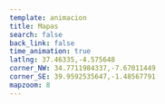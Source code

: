 ```yaml
---
template: animacion
title: Mapas
search: false
back_link: false
time_animation: true
latlng: 37.46335,-4.575648
corner_NW: 34.7711984337,-7.67011449
corner_SE: 39.9592535647,-1.48567791
mapzoom: 8
---
```

